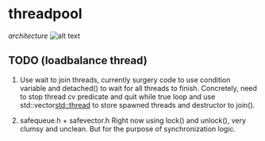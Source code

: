 # threadpool

*architecture*
![alt text](https://raw.githubusercontent.com/stevealbertwong/Toy-BitTorrent/master/web_architecture.png)

## TODO (loadbalance thread)
1. Use wait to join threads, currently surgery code to use condition variable and detached() to wait for all threads to finish.
Concretely, need to stop thread cv predicate and quit while true loop and use std::vector<std::thread> to store spawned threads and destructor to join().

2. safequeue.h + safevector.h 
Right now using lock() and unlock(), very clumsy and unclean. But for the purpose of synchronization logic. 
